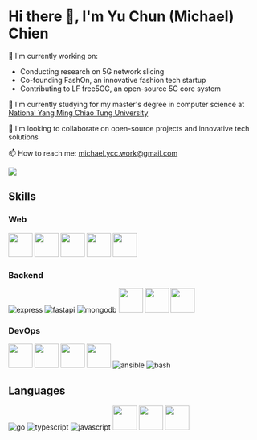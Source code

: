 # Hi there 👋, I'm Yu Chun (Michael) Chien

🔭 I'm currently working on:

- Conducting research on 5G network slicing
- Co-founding FashOn, an innovative fashion tech startup
- Contributing to LF free5GC, an open-source 5G core system


🌱 I'm currently studying for my master's degree in computer science at [National Yang Ming Chiao Tung University](https://www.nycu.edu.tw/nycu/ch/index)

👯 I'm looking to collaborate on open-source projects and innovative tech solutions

📫 How to reach me: michael.ycc.work@gmail.com

<picture>
  <source
    srcset="https://github-readme-stats.vercel.app/api?username=yccodr&show_icons=true&count_private=true&theme=dark"
    media="(prefers-color-scheme: dark)"
  />
  <source
    srcset="https://github-readme-stats.vercel.app/api?username=yccodr&show_icons=true&count_private=true"
    media="(prefers-color-scheme: light), (prefers-color-scheme: no-preference)"
  />
  <img src="https://github-readme-stats.vercel.app/api?username=yccodr&show_icons=true&count_private=true" />
</picture>

## Skills

### Web

<span>
  <img src="https://cdn.jsdelivr.net/gh/devicons/devicon@latest/icons/react/react-original.svg" width="48" height="48" />
  <img src="https://cdn.jsdelivr.net/gh/devicons/devicon@latest/icons/vuejs/vuejs-original.svg" width="48" height="48" />
  <img src="https://cdn.jsdelivr.net/gh/devicons/devicon@latest/icons/nextjs/nextjs-original.svg" width="48" height="48" />
  <img src="https://cdn.jsdelivr.net/gh/devicons/devicon@latest/icons/vitejs/vitejs-original.svg" width="48" height="48" />
  <img src="https://cdn.jsdelivr.net/gh/devicons/devicon@latest/icons/tailwindcss/tailwindcss-original.svg" width="48" height="48" />
</span>

### Backend

<span>
  <picture><source media="(prefers-color-scheme: dark)" srcset="https://deviconapi.vercel.app/express?theme=dark&version=original-wordmark&size=48"/><img alt="express" title="express" src="https://deviconapi.vercel.app/express?theme=light&version=original-wordmark&size=48"/></picture>
  <picture><source media="(prefers-color-scheme: dark)" srcset="https://deviconapi.vercel.app/fastapi?theme=dark&version=plain-wordmark&size=48"/><img alt="fastapi" title="fastapi" src="https://deviconapi.vercel.app/fastapi?theme=light&version=plain-wordmark&size=48"/></picture>
  <picture><source media="(prefers-color-scheme: dark)" srcset="https://deviconapi.vercel.app/mongodb?theme=dark&version=plain-wordmark&size=48"/><img alt="mongodb" title="mongodb" src="https://deviconapi.vercel.app/mongodb?theme=light&version=plain-wordmark&size=48"/></picture>
  <img src="https://cdn.jsdelivr.net/gh/devicons/devicon@latest/icons/postgresql/postgresql-original.svg" width="48" height="48" />
  <img src="https://cdn.jsdelivr.net/gh/devicons/devicon@latest/icons/postman/postman-original.svg" width="48" height="48" />
  <img src="https://cdn.jsdelivr.net/gh/devicons/devicon@latest/icons/openapi/openapi-original.svg" width="48" height="48" />

</span>

### DevOps

<span>
  <img src="https://cdn.jsdelivr.net/gh/devicons/devicon@latest/icons/kubernetes/kubernetes-original.svg" width="48" height="48" />
  <img src="https://cdn.jsdelivr.net/gh/devicons/devicon@latest/icons/docker/docker-original-wordmark.svg" width="48" height="48" />
  <img src="https://cdn.jsdelivr.net/gh/devicons/devicon@latest/icons/googlecloud/googlecloud-original.svg" width="48" height="48" />
  <img src="https://cdn.jsdelivr.net/gh/devicons/devicon@latest/icons/pulumi/pulumi-original.svg" width="48" height="48" />
  <picture>
    <source media="(prefers-color-scheme: dark)" srcset="https://deviconapi.vercel.app/ansible?theme=dark&version=plain&size=48"/>
    <img alt="ansible" title="ansible" src="https://deviconapi.vercel.app/ansible?theme=light&version=plain&size=48"/>
  </picture>   
  <picture>
    <source media="(prefers-color-scheme: dark)" srcset="https://deviconapi.vercel.app/bash?theme=dark&size=48"/>
    <img alt="bash" title="bash" src="https://deviconapi.vercel.app/bash?theme=light&size=48"/>
  </picture>
</span>

## Languages


![go](https://deviconapi.vercel.app/go?version=original-wordmark&color=00ACD7ff&size=48)
![typescript](https://deviconapi.vercel.app/typescript?color=007ACCff&size=48)
![javascript](https://deviconapi.vercel.app/javascript?color=F0DB4Fff&size=48)
<img src="https://cdn.jsdelivr.net/gh/devicons/devicon@latest/icons/python/python-original.svg" width="48" height="48" />
<img src="https://cdn.jsdelivr.net/gh/devicons/devicon@latest/icons/cplusplus/cplusplus-original.svg" width="48" height="48" />
<img src="https://cdn.jsdelivr.net/gh/devicons/devicon@latest/icons/c/c-original.svg" width="48" height="48" />

<!--
**yccodr/yccodr** is a ✨ _special_ ✨ repository because its `README.md` (this file) appears on your GitHub profile.

Here are some ideas to get you started:

- 🔭 I’m currently working on ...
- 🌱 I’m currently learning ...
- 👯 I’m looking to collaborate on ...
- 🤔 I’m looking for help with ...
- 💬 Ask me about ...
- 📫 How to reach me: ...
- 😄 Pronouns: ...
- ⚡ Fun fact: ...
-->
